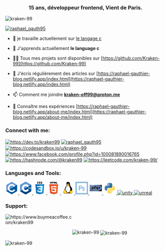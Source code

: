 <h3 align="center">15 ans, développeur frontend, Vient de Paris.</h3>

<p align="left"> <img src="https://komarev.com/ghpvc/?username=kraken-99&label=Profile%20views&color=0e75b6&style=flat" alt="kraken-99" /> </p>

<p align="left"> <a href="https://twitter.com/raphael_gauth95" target="blank"><img src="https://img.shields.io/twitter/follow/raphael_gauth95?logo=twitter&style=for-the-badge" alt="raphael_gauth95" /></a> </p>

- 🔭 je travaille actuellement sur [le langage c](https://github.com/Kraken-99/repository-c-1)

- 🌱 J'apprends actuellement **le language c**

- 👨‍💻 Tous mes projets sont disponibles sur [https://github.com/Kraken-99](https://github.com/Kraken-99)

- 📝 J'écris régulièrement des articles sur [https://raphael-gauthier-blog.netlify.app/index.html](https://raphael-gauthier-blog.netlify.app/index.html)

- 📫 Comment me joindre **kraken-off99@proton.me**

- 📄 Connaître mes expériences [https://raphael-gauthier-blog.netlify.app/about-me/index.html](https://raphael-gauthier-blog.netlify.app/about-me/index.html)

<h3 align="left">Connect with me:</h3>
<p align="left">
<a href="https://dev.to/https://dev.to/kraken99" target="blank"><img align="center" src="https://raw.githubusercontent.com/rahuldkjain/github-profile-readme-generator/master/src/images/icons/Social/devto.svg" alt="https://dev.to/kraken99" height="30" width="40" /></a>
<a href="https://twitter.com/raphael_gauth95" target="blank"><img align="center" src="https://raw.githubusercontent.com/rahuldkjain/github-profile-readme-generator/master/src/images/icons/Social/twitter.svg" alt="raphael_gauth95" height="30" width="40" /></a>
<a href="https://codesandbox.com/https://codesandbox.io/u/kraken-99" target="blank"><img align="center" src="https://raw.githubusercontent.com/rahuldkjain/github-profile-readme-generator/master/src/images/icons/Social/codesandbox.svg" alt="https://codesandbox.io/u/kraken-99" height="30" width="40" /></a>
<a href="https://fb.com/https://www.facebook.com/profile.php?id=100081890016765" target="blank"><img align="center" src="https://raw.githubusercontent.com/rahuldkjain/github-profile-readme-generator/master/src/images/icons/Social/facebook.svg" alt="https://www.facebook.com/profile.php?id=100081890016765" height="30" width="40" /></a>
<a href="https://hashnode.com/https://hashnode.com/@kraken99" target="blank"><img align="center" src="https://raw.githubusercontent.com/rahuldkjain/github-profile-readme-generator/master/src/images/icons/Social/hashnode.svg" alt="https://hashnode.com/@kraken99" height="30" width="40" /></a>
<a href="https://www.leetcode.com/https://leetcode.com/kraken-99/" target="blank"><img align="center" src="https://raw.githubusercontent.com/rahuldkjain/github-profile-readme-generator/master/src/images/icons/Social/leet-code.svg" alt="https://leetcode.com/kraken-99/" height="30" width="40" /></a>
</p>

<h3 align="left">Languages and Tools:</h3>
<p align="left"> <a href="https://www.cprogramming.com/" target="_blank" rel="noreferrer"> <img src="https://raw.githubusercontent.com/devicons/devicon/master/icons/c/c-original.svg" alt="c" width="40" height="40"/> </a> <a href="https://www.w3schools.com/cpp/" target="_blank" rel="noreferrer"> <img src="https://raw.githubusercontent.com/devicons/devicon/master/icons/cplusplus/cplusplus-original.svg" alt="cplusplus" width="40" height="40"/> </a> <a href="https://www.w3schools.com/css/" target="_blank" rel="noreferrer"> <img src="https://raw.githubusercontent.com/devicons/devicon/master/icons/css3/css3-original-wordmark.svg" alt="css3" width="40" height="40"/> </a> <a href="https://www.w3.org/html/" target="_blank" rel="noreferrer"> <img src="https://raw.githubusercontent.com/devicons/devicon/master/icons/html5/html5-original-wordmark.svg" alt="html5" width="40" height="40"/> </a> <a href="https://www.linux.org/" target="_blank" rel="noreferrer"> <img src="https://raw.githubusercontent.com/devicons/devicon/master/icons/linux/linux-original.svg" alt="linux" width="40" height="40"/> </a> <a href="https://www.photoshop.com/en" target="_blank" rel="noreferrer"> <img src="https://raw.githubusercontent.com/devicons/devicon/master/icons/photoshop/photoshop-line.svg" alt="photoshop" width="40" height="40"/> </a> <a href="https://www.php.net" target="_blank" rel="noreferrer"> <img src="https://raw.githubusercontent.com/devicons/devicon/master/icons/php/php-original.svg" alt="php" width="40" height="40"/> </a> <a href="https://www.python.org" target="_blank" rel="noreferrer"> <img src="https://raw.githubusercontent.com/devicons/devicon/master/icons/python/python-original.svg" alt="python" width="40" height="40"/> </a> <a href="https://unity.com/" target="_blank" rel="noreferrer"> <img src="https://www.vectorlogo.zone/logos/unity3d/unity3d-icon.svg" alt="unity" width="40" height="40"/> </a> <a href="https://unrealengine.com/" target="_blank" rel="noreferrer"> <img src="https://raw.githubusercontent.com/kenangundogan/fontisto/036b7eca71aab1bef8e6a0518f7329f13ed62f6b/icons/svg/brand/unreal-engine.svg" alt="unreal" width="40" height="40"/> </a> </p>


<h3 align="left">Support:</h3>
<p><a href="https://www.buymeacoffee.com/https://www.buymeacoffee.com/kraken99"> <img align="left" src="https://cdn.buymeacoffee.com/buttons/v2/default-yellow.png" height="50" width="210" alt="https://www.buymeacoffee.com/kraken99" /></a></p><br><br>


<p><img align="left" src="https://github-readme-stats.vercel.app/api/top-langs?username=kraken-99&show_icons=true&locale=en&layout=compact" alt="kraken-99" /></p>

<p>&nbsp;<img align="center" src="https://github-readme-stats.vercel.app/api?username=kraken-99&show_icons=true&locale=en" alt="kraken-99" /></p>

<p><img align="center" src="https://github-readme-streak-stats.herokuapp.com/?user=kraken-99&" alt="kraken-99" /></p>

